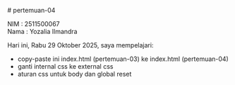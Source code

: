 # pertemuan-04

NIM : 2511500067<br>
Nama : Yozalia Ilmandra<br>

Hari ini, Rabu 29 Oktober 2025, saya mempelajari:
<ul>
  <li>copy-paste ini index.html (pertemuan-03) ke index.html (pertemuan-04)</li>
  <li>ganti internal css ke external css</li>
  <li>aturan css untuk body dan global reset</li>
</ul>